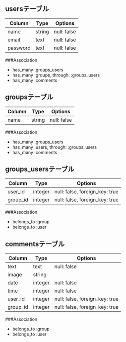 ## usersテーブル
|Column|Type|Options|
|------|----|-------|
|name|string|null: false|
|email|text|null: false|
|password|text|null: false|

###Association
- has_many :groups_users
- has_many :groups, through: :groups_users
- has_many :comments

## groupsテーブル
|Column|Type|Options|
|------|----|-------|
|name|string|null: false|

###Association
- has_many :groups_users
- has_many :users, through: :groups_users
- has_many :comments

## groups_usersテーブル

|Column|Type|Options|
|------|----|-------|
|user_id|integer|null: false, foreign_key: true|
|group_id|integer|null: false, foreign_key: true|

###Association
- belongs_to :group
- belongs_to :user

## commentsテーブル
|Column|Type|Options|
|------|----|-------|
|text|text|null: false|
|image|string||
|date|integer|null: false|
|time|integer|null: false|
|user_id|integer|null: false, foreign_key: true|
|group_id|integer|null: false, foreign_key: true|

###Association
- belongs_to :group
- belongs_to :user